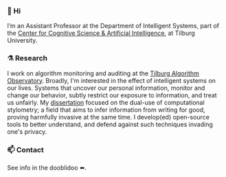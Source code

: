 ### 👋 Hi

I’m an Assistant Professor at the Department of Intelligent Systems, part of the [Center for Cognitive Science & Artificial Intelligence](https://www.csai.nl), at Tilburg University.

### ⚗️ Research 

I work on algorithm monitoring and auditing at the [Tilburg Algorithm Observatory](https://www.tilburguniversity.edu/about/schools/tshd/departments/dca/lab/algorithm-observatory). Broadly, I'm interested in the effect of intelligent systems on our lives. Systems that uncover our personal information, monitor and change our behavior, subtly restrict our exposure to information, and treat us unfairly. My [dissertation](https://arxiv.org/abs/2301.04230) focused on the dual-use of computational stylometry; a field that aims to infer information from writing for good, proving harmfully invasive at the same time. I develop(ed) open-source tools to better understand, and defend against such techniques invading one's privacy.

### 📫 Contact

See info in the dooblidoo ⬅️.
